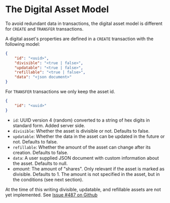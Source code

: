 # The Digital Asset Model

To avoid redundant data in transactions, the digital asset model is different for `CREATE` and `TRANSFER` transactions.

A digital asset's properties are defined in a `CREATE` transaction with the following model:
```json
{
    "id": "<uuid>",
    "divisible": "<true | false>",
    "updatable": "<true | false>",
    "refillable": "<true | false>",
    "data": "<json document>"
}
```

For `TRANSFER` transactions we only keep the asset id.
```json
{
    "id": "<uuid>"
}
```


- `id`: UUID version 4 (random) converted to a string of hex digits in standard form. Added server side.
- `divisible`: Whether the asset is divisible or not. Defaults to false.
- `updatable`: Whether the data in the asset can be updated in the future or not. Defaults to false.
- `refillable`: Whether the amount of the asset can change after its creation. Defaults to false.
- `data`: A user supplied JSON document with custom information about the asset. Defaults to null.
- _amount_: The amount of "shares". Only relevant if the asset is marked as divisible. Defaults to 1. The amount is not specified in the asset, but in the conditions (see next section).

At the time of this writing divisible, updatable, and refillable assets are not yet implemented.
See [Issue #487 on Github](https://github.com/bigchaindb/bigchaindb/issues/487)